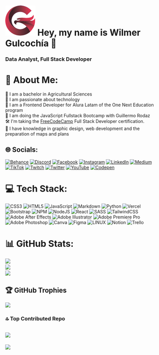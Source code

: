 # ![](https://raw.githubusercontent.com/mysterio-wil/mysterio-wil/main/logo.png) Hey, my name is Wilmer Gulcochía 👋
### Data Analyst, Full Stack Developer
# 💫 About Me:
🌱 I am a bachelor in Agricultural Sciences<br>
🎯 I am passionate about technology<br>
🎯 I am a Frontend Developer for Alura Latam of the One Next Education program<br>
🎯 I am doing the JavaScript Fullstack Bootcamp with Guillermo Rodaz<br>
🛠 I'm taking the [FreeCodeCamp](https://www.freecodecamp.org/learn/full-stack-developer/) Full Stack Developer certification.<br>
🎯 I have knowledge in graphic design, web development and the preparation of maps and plans<br>

## 🌐 Socials:
[![Behance](https://img.shields.io/badge/Behance-1769ff?logo=behance&logoColor=white)](https://behance.net/wilmergulcochia) [![Discord](https://img.shields.io/badge/Discord-%237289DA.svg?logo=discord&logoColor=white)](https://discord.gg/s3J65fQs) [![Facebook](https://img.shields.io/badge/Facebook-%231877F2.svg?logo=Facebook&logoColor=white)](https://facebook.com/wilmergulcochia) [![Instagram](https://img.shields.io/badge/Instagram-%23E4405F.svg?logo=Instagram&logoColor=white)](https://instagram.com/wigusa) [![LinkedIn](https://img.shields.io/badge/LinkedIn-%230077B5.svg?logo=linkedin&logoColor=white)](https://linkedin.com/in/wilmergulcochia) [![Medium](https://img.shields.io/badge/Medium-12100E?logo=medium&logoColor=white)](https://medium.com/@@karlwgs1989) [![TikTok](https://img.shields.io/badge/TikTok-%23000000.svg?logo=TikTok&logoColor=white)](https://tiktok.com/@thesaint.22) [![Twitch](https://img.shields.io/badge/Twitch-%239146FF.svg?logo=Twitch&logoColor=white)](https://twitch.tv/theredhawk22) [![Twitter](https://img.shields.io/badge/Twitter-%231DA1F2.svg?logo=Twitter&logoColor=white)](https://twitter.com/@misterio1989w) [![YouTube](https://img.shields.io/badge/YouTube-%23FF0000.svg?logo=YouTube&logoColor=white)](https://youtube.com/channel/UCg69vFMV4tDVZ4GSXHFQQYA) [![Codepen](https://img.shields.io/badge/Codepen-000000?style=for-the-badge&logo=codepen&logoColor=white)](https://codepen.io/Mysterio2202) 

# 💻 Tech Stack:
![CSS3](https://img.shields.io/badge/css3-%231572B6.svg?style=for-the-badge&logo=css3&logoColor=white) ![HTML5](https://img.shields.io/badge/html5-%23E34F26.svg?style=for-the-badge&logo=html5&logoColor=white) ![JavaScript](https://img.shields.io/badge/javascript-%23323330.svg?style=for-the-badge&logo=javascript&logoColor=%23F7DF1E) ![Markdown](https://img.shields.io/badge/markdown-%23000000.svg?style=for-the-badge&logo=markdown&logoColor=white) ![Python](https://img.shields.io/badge/python-3670A0?style=for-the-badge&logo=python&logoColor=ffdd54) ![Vercel](https://img.shields.io/badge/vercel-%23000000.svg?style=for-the-badge&logo=vercel&logoColor=white) ![Bootstrap](https://img.shields.io/badge/bootstrap-%23563D7C.svg?style=for-the-badge&logo=bootstrap&logoColor=white) ![NPM](https://img.shields.io/badge/NPM-%23000000.svg?style=for-the-badge&logo=npm&logoColor=white) ![NodeJS](https://img.shields.io/badge/node.js-6DA55F?style=for-the-badge&logo=node.js&logoColor=white) ![React](https://img.shields.io/badge/react-%2320232a.svg?style=for-the-badge&logo=react&logoColor=%2361DAFB) ![SASS](https://img.shields.io/badge/SASS-hotpink.svg?style=for-the-badge&logo=SASS&logoColor=white) ![TailwindCSS](https://img.shields.io/badge/tailwindcss-%2338B2AC.svg?style=for-the-badge&logo=tailwind-css&logoColor=white) ![Adobe After Effects](https://img.shields.io/badge/Adobe%20After%20Effects-9999FF.svg?style=for-the-badge&logo=Adobe%20After%20Effects&logoColor=white) ![Adobe Illustrator](https://img.shields.io/badge/adobeillustrator-%23FF9A00.svg?style=for-the-badge&logo=adobeillustrator&logoColor=white) ![Adobe Premiere Pro](https://img.shields.io/badge/Adobe%20Premiere%20Pro-9999FF.svg?style=for-the-badge&logo=Adobe%20Premiere%20Pro&logoColor=white) ![Adobe Photoshop](https://img.shields.io/badge/adobephotoshop-%2331A8FF.svg?style=for-the-badge&logo=adobephotoshop&logoColor=white) ![Canva](https://img.shields.io/badge/Canva-%2300C4CC.svg?style=for-the-badge&logo=Canva&logoColor=white) 	![Figma](https://img.shields.io/badge/figma-%23F24E1E.svg?style=for-the-badge&logo=figma&logoColor=white) ![LINUX](https://img.shields.io/badge/Linux-FCC624?style=for-the-badge&logo=linux&logoColor=black) ![Notion](https://img.shields.io/badge/Notion-%23000000.svg?style=for-the-badge&logo=notion&logoColor=white) ![Trello](https://img.shields.io/badge/Trello-%23026AA7.svg?style=for-the-badge&logo=Trello&logoColor=white)
# 📊 GitHub Stats:
![](https://github-readme-stats.vercel.app/api?username=mysterio-wil&theme=dark&hide_border=false&include_all_commits=true&count_private=true)<br/>
![](https://github-readme-streak-stats.herokuapp.com/?user=mysterio-wil&theme=dark&hide_border=false)<br/>
![](https://github-readme-stats.vercel.app/api/top-langs/?username=mysterio-wil&theme=dark&hide_border=false&include_all_commits=true&count_private=true&layout=compact)

## 🏆 GitHub Trophies
![](https://github-profile-trophy.vercel.app/?username=mysterio-wil&theme=monokai&no-frame=false&no-bg=false&margin-w=4)

### 🔝 Top Contributed Repo
![](https://github-contributor-stats.vercel.app/api?username=mysterio-wil&limit=5&theme=dark&combine_all_yearly_contributions=true)
---
[![](https://visitcount.itsvg.in/api?id=mysterio-wil&icon=0&color=0)](https://visitcount.itsvg.in)

<!-- Proudly created with GPRM ( https://gprm.itsvg.in ) -->
